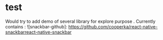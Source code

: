 # test
Would try to add demo of several library for explore purpose . Currently contains :
![snackbar-github]: https://github.com/cooperka/react-native-snackbarreact-native-snackbar

